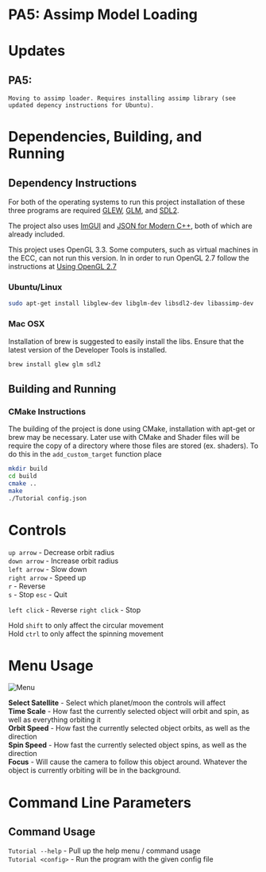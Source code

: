 # PA5: Assimp Model Loading

# Updates 
## PA5:    
    Moving to assimp loader. Requires installing assimp library (see updated depency instructions for Ubuntu).  

# Dependencies, Building, and Running

## Dependency Instructions
For both of the operating systems to run this project installation of these three programs are required [GLEW](http://glew.sourceforge.net/), [GLM](http://glm.g-truc.net/0.9.7/index.html), and [SDL2](https://wiki.libsdl.org/Tutorials).

The project also uses [ImGUI](https://github.com/ocornut/imgui) and [JSON for Modern C++](https://github.com/nlohmann/json), both of which are already included.

This project uses OpenGL 3.3. Some computers, such as virtual machines in the ECC, can not run this version. In in order to run OpenGL 2.7 follow the instructions at [Using OpenGL 2.7](https://github.com/HPC-Vis/computer-graphics/wiki/Using-OpenGL-2.7)

### Ubuntu/Linux
```bash
sudo apt-get install libglew-dev libglm-dev libsdl2-dev libassimp-dev
```

### Mac OSX
Installation of brew is suggested to easily install the libs. Ensure that the latest version of the Developer Tools is installed.
```bash
brew install glew glm sdl2
```

## Building and Running

### CMake Instructions
The building of the project is done using CMake, installation with apt-get or brew may be necessary. Later use with CMake and Shader files will be require the copy of a directory where those files are stored (ex. shaders). To do this in the ```add_custom_target``` function place

```bash
mkdir build
cd build
cmake ..
make
./Tutorial config.json
```

# Controls

`up arrow` - Decrease orbit radius  
`down arrow` - Increase orbit radius  
`left arrow` - Slow down  
`right arrow` - Speed up  
`r` - Reverse  
`s` - Stop
`esc` - Quit

`left click` - Reverse
`right click` - Stop

Hold `shift` to only affect the circular movement  
Hold `ctrl` to only affect the spinning movement

# Menu Usage

![Menu](https://i.imgur.com/RfxHhHu.png)

**Select Satellite** - Select which planet/moon the controls will affect  
**Time Scale** - How fast the currently selected object will orbit and spin, as well as everything orbiting it  
**Orbit Speed** - How fast the currently selected object orbits, as well as the direction  
**Spin Speed** - How fast the currently selected object spins, as well as the direction  
**Focus** - Will cause the camera to follow this object around. Whatever the object is currently orbiting will be in the background.

# Command Line Parameters

## Command Usage

`Tutorial --help` - Pull up the help menu / command usage  
`Tutorial <config>` - Run the program with the given config file
